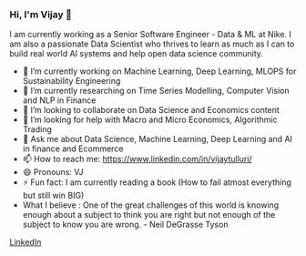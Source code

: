 ### Hi, I'm Vijay 👋

I am currently working as a Senior Software Engineer - Data & ML at Nike. I am also a passionate Data Scientist who thrives to learn as much as I can to build real world AI systems and help open data science community.

- 🔭 I’m currently working on Machine Learning, Deep Learning, MLOPS for Sustainability Engineering
- 🌱 I’m currently researching on Time Series Modelling, Computer Vision and NLP in Finance
- 👯 I’m looking to collaborate on Data Science and Economics content
- 🤔 I’m looking for help with Macro and Micro Economics, Algorithmic Trading
- 💬 Ask me about Data Science, Machine Learning, Deep Learning and AI in finance and Ecommerce
- 📫 How to reach me: https://www.linkedin.com/in/vijaytulluri/
- 😄 Pronouns: VJ
- ⚡ Fun fact: I am currently reading a book (How to fail atmost everything but still win BIG)
- What I believe : One of the great challenges of this world is knowing enough about a subject to think you are right but not enough of the subject to know you are wrong. -  Neil DeGrasse Tyson

[LinkedIn](https://www.linkedin.com/in/vijaytulluri/) 
